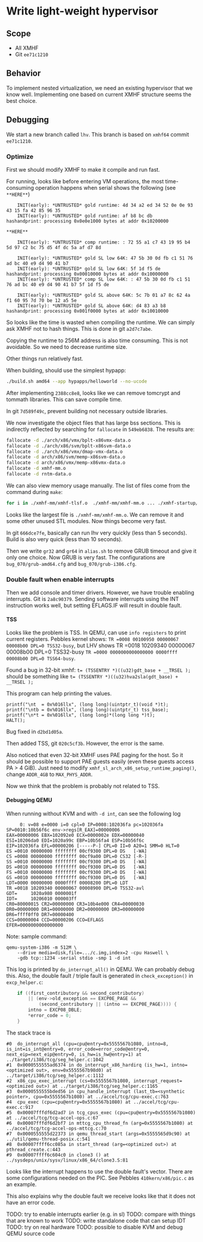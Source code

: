 # Write light-weight hypervisor

## Scope
* All XMHF
* Git `ee71c1210`

## Behavior
To implement nested virtualization, we need an existing hypervisor that we know
well. Implementing one based on current XMHF structure seems the best choice.

## Debugging

We start a new branch called `lhv`. This branch is based on `xmhf64` commit
`ee71c1210`.

### Optimize

First we should modify XMHF to make it compile and run fast.

For running, looks like before entering VM operations, the most time-consuming
operation happens when serial shows the following (see `**HERE**`)

```
    INIT(early): *UNTRUSTED* gold runtime: 4d 34 a2 ed 34 52 0e 0e 93 43 15 fa 42 85 96 35 
    INIT(early): *UNTRUSTED* gold runtime: af b8 bc db 
hashandprint: processing 0x0e0e1000 bytes at addr 0x10200000

**HERE**

    INIT(early): *UNTRUSTED* comp runtime: : 72 55 a1 c7 43 19 95 b4 5d 97 c2 bc 75 d5 4f dc 5a af d7 8d

    INIT(early): *UNTRUSTED* gold SL low 64K: 47 5b 30 0d fb c1 51 76 ad bc 40 e9 d4 90 41 b7 
    INIT(early): *UNTRUSTED* gold SL low 64K: 5f 1d f5 de 
hashandprint: processing 0x00010000 bytes at addr 0x10000000
    INIT(early): *UNTRUSTED* comp SL low 64K: : 47 5b 30 0d fb c1 51 76 ad bc 40 e9 d4 90 41 b7 5f 1d f5 de

    INIT(early): *UNTRUSTED* gold SL above 64K: 5c 7b 01 a7 8c 62 4a f1 60 95 7d 70 be 12 a5 5e 
    INIT(early): *UNTRUSTED* gold SL above 64K: d4 83 a3 b8 
hashandprint: processing 0x001f0000 bytes at addr 0x10010000
```

So looks like the time is wasted when compiling the runtime. We can simply ask
XMHF not to hash things. This is done in git `a2d7c7abe`.

Copying the runtime to 256M address is also time consuming. This is not
avoidable. So we need to decrease runtime size.

Other things run relatively fast.

When building, should use the simplest hypapp:
```sh
./build.sh amd64 --app hypapps/helloworld --no-ucode
```

After implementing `2388cc8e8`, looks like we can remove tomcrypt and tommath
libraries. This can save compile time.

In git `7d589f49c`, prevent building not necessary outside libraries.

We now investigate the object files that has large bss sections. This is
indirectly reflected by searching for `fallocate` in `549eb6838`. The results
are:
```sh
fallocate -d ./arch/x86/vmx/bplt-x86vmx-data.o
fallocate -d ./arch/x86/svm/bplt-x86svm-data.o
fallocate -d ./arch/x86/vmx/dmap-vmx-data.o
fallocate -d arch/x86/svm/memp-x86svm-data.o
fallocate -d arch/x86/vmx/memp-x86vmx-data.o
fallocate -d xmhf-mm.o
fallocate -d rntm-data.o
```

We can also view memory usage manually. The list of files come from the command
during `make`:
```sh
for i in ./xmhf-mm/xmhf-tlsf.o  ./xmhf-mm/xmhf-mm.o ... ./xmhf-startup/arch/x86/rntm-x86-data.o; do echo $i; readelf -SW $i | grep bss; done
```

Looks like the largest file is `./xmhf-mm/xmhf-mm.o`. We can remove it and some
other unused STL modules. Now things become very fast.

In git `666dce7fe`, basically can run lhv very quickly (less than 5 seconds).
Build is also very quick (less than 10 seconds).

Then we write `gr32` and `gr64` in `alias.sh` to remove GRUB timeout and give
it only one choice. Now GRUB is very fast. The configurations are
`bug_070/grub-amd64.cfg` and `bug_070/grub-i386.cfg`.

### Double fault when enable interrupts

Then we add console and timer drivers. However, we have trouble enabling
interrupts. Git is `2a8c90379`. Sending software interrupts using the INT
instruction works well, but setting EFLAGS.IF will result in double fault.

#### TSS

Looks like the problem is TSS. In QEMU, can use `info registers` to print
current registers. Pebbles kernel shows:
`TR =0008 00100950 00000067 00008b00 DPL=0 TSS32-busy`, but LHV shows
 TR =0018 10209340 00000067 00008b00 DPL=0 TSS32-busy
`TR =0000 0000000000000000 0000ffff 00008b00 DPL=0 TSS64-busy`.

Found a bug in 32-bit xmhf:
`t= (TSSENTRY *)((u32)gdt_base + __TRSEL );` should be something like
`t= (TSSENTRY *)((u32)hva2sla(gdt_base) + __TRSEL );`

This program can help printing the values.
```
printf("\nt  = 0x%016llx", (long long)(uintptr_t)(void *)t);
printf("\ntb = 0x%016llx", (long long)(uintptr_t) tss_base);
printf("\n*t = 0x%016llx", (long long)*(long long *)t);
HALT();
```

Bug fixed in `d2bd1d05a`.

Then added TSS, git `020c5cf3b`. However, the error is the same.

Also noticed that even 32-bit XMHF uses PAE paging for the host. So it should
be possible to support PAE guests easily (even these guests access PA > 4 GiB).
Just need to modify `xmhf_sl_arch_x86_setup_runtime_paging()`, change
`ADDR_4GB` to `MAX_PHYS_ADDR`.

Now we think that the problem is probably not related to TSS.

#### Debugging QEMU

When running without KVM and with `-d int`, can see the following log

```
     0: v=08 e=0000 i=0 cpl=0 IP=0008:102036fa pc=102036fa SP=0010:10b56f6c env->regs[R_EAX]=00000006
EAX=00000006 EBX=102092e0 ECX=0000002e EDX=00000040
ESI=10206da0 EDI=1020a99c EBP=10b56fa4 ESP=10b56f6c
EIP=102036fa EFL=00000206 [-----P-] CPL=0 II=0 A20=1 SMM=0 HLT=0
ES =0010 00000000 ffffffff 00cf9300 DPL=0 DS   [-WA]
CS =0008 00000000 ffffffff 00cf9a00 DPL=0 CS32 [-R-]
SS =0010 00000000 ffffffff 00cf9300 DPL=0 DS   [-WA]
DS =0010 00000000 ffffffff 00cf9300 DPL=0 DS   [-WA]
FS =0010 00000000 ffffffff 00cf9300 DPL=0 DS   [-WA]
GS =0010 00000000 ffffffff 00cf9300 DPL=0 DS   [-WA]
LDT=0000 00000000 0000ffff 00008200 DPL=0 LDT
TR =0018 10209340 00000067 00008900 DPL=0 TSS32-avl
GDT=     1020a980 0000001f
IDT=     10206010 000003ff
CR0=80000015 CR2=00000000 CR3=10b4e000 CR4=00000030
DR0=00000000 DR1=00000000 DR2=00000000 DR3=00000000 
DR6=ffff0ff0 DR7=00000400
CCS=00000004 CCD=00000206 CCO=EFLAGS  
EFER=0000000000000000
```

Note: sample command:

```
qemu-system-i386 -m 512M \
	--drive media=disk,file=.../c.img,index=2 -cpu Haswell \
	-gdb tcp::1234 -serial stdio -smp 1 -d int
```

This log is printed by `do_interrupt_all()` in QEMU. We can probably debug
this. Also, the double fault / triple fault is generated in
`check_exception()` in `excp_helper.c`:

```c
    if ((first_contributory && second_contributory)
        || (env->old_exception == EXCP0E_PAGE &&
            (second_contributory || (intno == EXCP0E_PAGE)))) {
        intno = EXCP08_DBLE;
        *error_code = 0;
    }
```

The stack trace is
```
#0  do_interrupt_all (cpu=cpu@entry=0x5555567b1080, intno=8, is_int=is_int@entry=0, error_code=error_code@entry=0, next_eip=next_eip@entry=0, is_hw=is_hw@entry=1) at ../target/i386/tcg/seg_helper.c:1042
#1  0x0000555555ad6374 in do_interrupt_x86_hardirq (is_hw=1, intno=<optimized out>, env=0x5555567b98d0) at ../target/i386/tcg/seg_helper.c:1112
#2  x86_cpu_exec_interrupt (cs=0x5555567b1080, interrupt_request=<optimized out>) at ../target/i386/tcg/seg_helper.c:1165
#3  0x0000555555bded56 in cpu_handle_interrupt (last_tb=<synthetic pointer>, cpu=0x5555567b1080) at ../accel/tcg/cpu-exec.c:763
#4  cpu_exec (cpu=cpu@entry=0x5555567b1080) at ../accel/tcg/cpu-exec.c:917
#5  0x00007fffdf6d2ad7 in tcg_cpus_exec (cpu=cpu@entry=0x5555567b1080) at ../accel/tcg/tcg-accel-ops.c:67
#6  0x00007fffdf6d2bf7 in mttcg_cpu_thread_fn (arg=0x5555567b1080) at ../accel/tcg/tcg-accel-ops-mttcg.c:70
#7  0x0000555555d22373 in qemu_thread_start (args=0x5555565d9c90) at ../util/qemu-thread-posix.c:541
#8  0x00007ffff6cc085a in start_thread (arg=<optimized out>) at pthread_create.c:443
#9  0x00007ffff6c604c0 in clone3 () at ../sysdeps/unix/sysv/linux/x86_64/clone3.S:81
```

Looks like the interrupt happens to use the double fault's vector. There are
some configurations needed on the PIC. See Pebbles `410kern/x86/pic.c` as an
example.

This also explains why the double fault we receive looks like that it does not
have an error code.

TODO: try to enable interrupts earlier (e.g. in sl)
TODO: compare with things that are known to work
TODO: write standalone code that can setup IDT
TODO: try on real hardware
TODO: possible to disable KVM and debug QEMU source code

